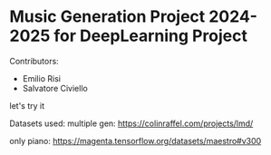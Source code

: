# Music Generation Project 2024-2025 for DeepLearning Project 
Contributors:
- Emilio Risi
- Salvatore Civiello

let's try it


Datasets used:
multiple gen: https://colinraffel.com/projects/lmd/

only piano: https://magenta.tensorflow.org/datasets/maestro#v300

